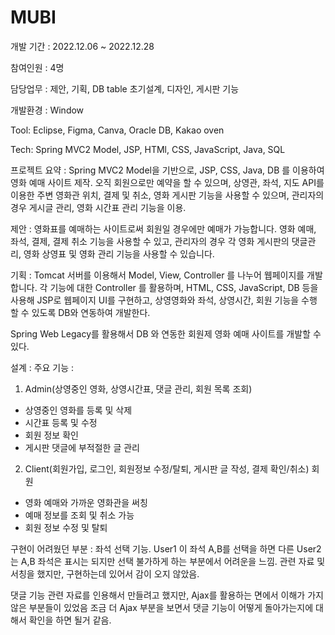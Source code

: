 # MUBI

개발 기간 : 2022.12.06 ~ 2022.12.28

참여인원 : 4명

담당업무 : 제안, 기획, DB table 초기설계, 디자인, 게시판 기능

개발환경 : Window

Tool: Eclipse, Figma, Canva, Oracle DB, Kakao oven

Tech: Spring MVC2 Model, JSP, HTMl, CSS,  JavaScript, Java, SQL

프로젝트 요약 :
Spring MVC2 Model을 기반으로, JSP, CSS, Java, DB 를 이용하여 영화 예매 사이트 제작.
오직 회원으로만 예약을 할 수 있으며, 상영관, 좌석, 지도 API를 이용한 주변 영화관 위치, 결제 및 취소, 영화 게시판 기능을 사용할 수 있으며, 
관리자의 경우 게시글 관리, 영화 시간표 관리 기능을 이용.

제안 :
영화표를 예매하는 사이트로써 회원일 경우에만 예매가 가능합니다. 
영화 예매, 좌석, 결제, 결제 취소 기능을 사용할 수 있고, 
관리자의 경우 각 영화 게시판의 댓글관리, 영화 상영표 및 영화 관리 기능을 사용할 수 있습니다.

기획 :
Tomcat 서버를 이용해서 Model, View, Controller 를 나누어 웹페이지를 개발합니다. 
각 기능에 대한 Controller 를 활용하며,
HTML, CSS, JavaScript, DB 등을 사용해 JSP로 웹페이지 UI를 구현하고, 
상영영화와 좌석, 상영시간, 회원 기능을 수행 할 수 있도록 DB와 연동하여 개발한다.

Spring Web Legacy를 활용해서 DB 와 연동한 회원제 영화 예매 사이트를 개발할 수 있다.

설계 :
주요 기능 : 
1. Admin(상영중인 영화, 상영시간표, 댓글 관리, 회원 목록 조회)
- 상영중인 영화를 등록 및 삭제
- 시간표 등록 및 수정
- 회원 정보 확인
- 게시판 댓글에 부적절한 글 관리

2. Client(회원가입, 로그인, 회원정보 수정/탈퇴, 게시판 글 작성, 결제 확인/취소)
회원
- 영화 예매와 가까운 영화관을 써칭
- 예매 정보를 조회 및 취소 가능
- 회원 정보 수정 및 탈퇴

구현이 어려웠던 부분 :
좌석 선택 기능.
User1 이 좌석 A,B를 선택을 하면
다른 User2는 A,B 좌석은 표시는 되지만 선택 불가하게 하는 부분에서 어려운을 느낌.
관련 자료 및 서칭을 했지만, 구현하는데 있어서 감이 오지 않았음.

댓글 기능
관련 자료를 인용해서 만들려고 했지만, Ajax를 활용하는 면에서 이해가 가지 않은 부분들이 있었음
조금 더 Ajax 부분을 보면서 댓글 기능이 어떻게 돌아가는지에 대해서 확인을 하면 될거 같음.
